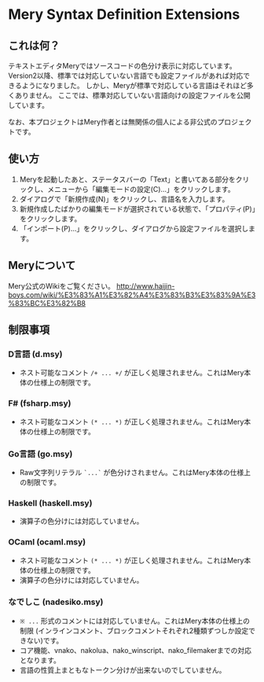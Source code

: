 Mery Syntax Definition Extensions
=================================

これは何？
----------
テキストエディタMeryではソースコードの色分け表示に対応しています。
Version2以降、標準では対応していない言語でも設定ファイルがあれば対応できるようになりました。
しかし、Meryが標準で対応している言語はそれほど多くありません。
ここでは、標準対応していない言語向けの設定ファイルを公開しています。

なお、本プロジェクトはMery作者とは無関係の個人による非公式のプロジェクトです。

使い方
------
1. Meryを起動したあと、ステータスバーの「Text」と書いてある部分をクリックし、メニューから「編集モードの設定(C)...」をクリックします。
2. ダイアログで「新規作成(N)」をクリックし、言語名を入力します。
3. 新規作成したばかりの編集モードが選択されている状態で、「プロパティ(P)」をクリックします。
4. 「インポート(P)...」をクリックし、ダイアログから設定ファイルを選択します。

Meryについて
------------
Mery公式のWikiをご覧ください。
http://www.haijin-boys.com/wiki/%E3%83%A1%E3%82%A4%E3%83%B3%E3%83%9A%E3%83%BC%E3%82%B8

制限事項
--------

### D言語 (d.msy)
* ネスト可能なコメント `/+ ... +/` が正しく処理されません。これはMery本体の仕様上の制限です。

### F# (fsharp.msy)
* ネスト可能なコメント `(* ... *)` が正しく処理されません。これはMery本体の仕様上の制限です。

### Go言語 (go.msy)
* Raw文字列リテラル `` `...` `` が色分けされません。これはMery本体の仕様上の制限です。

### Haskell (haskell.msy)
* 演算子の色分けには対応していません。

### OCaml (ocaml.msy)
* ネスト可能なコメント `(* ... *)` が正しく処理されません。これはMery本体の仕様上の制限です。
* 演算子の色分けには対応していません。

### なでしこ (nadesiko.msy)
* `※ ...` 形式のコメントには対応していません。これはMery本体の仕様上の制限
  (インラインコメント、ブロックコメントそれぞれ2種類ずつしか設定できない)です。
* コア機能、vnako、nakolua、nako\_winscript、nako\_filemakerまでの対応となります。
* 言語の性質上まともなトークン分けが出来ないのでしていません。
